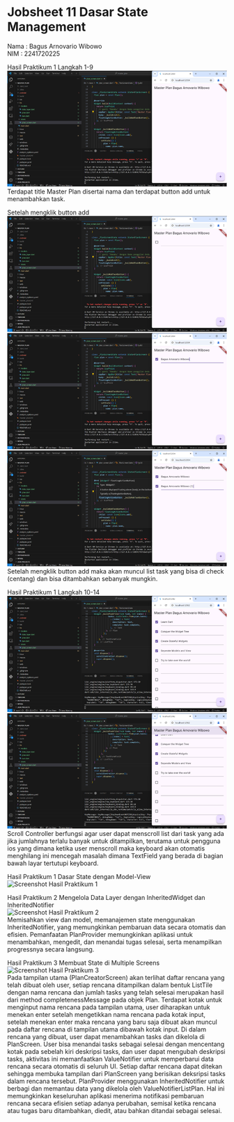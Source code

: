 # Jobsheet 11 Dasar State Management

Nama : Bagus Arnovario Wibowo<br/>
NIM : 2241720225

Hasil Praktikum 1 Langkah 1-9<br/>
![Screenshot Hasil Langkah Praktikum 1-9](images/Hasil_Langkah_Praktikum_1-9.png)<br/>
Terdapat title Master Plan disertai nama dan terdapat button add untuk menambahkan task.<br/>

Setelah mengklik button add<br/>
![Screenshot Hasil Click Button Add](images/Click_Add_Button.png)<br/>
![Screenshot Hasil Click Button Add_1](images/Click_Add_Button_1.png)<br/>
![Screenshot Hasil Click Button Add_2](images/Click_Add_Button_2.png)<br/>
Setelah mengklik button add maka akan muncul list task yang bisa di check (centang) dan bisa ditambahkan sebanyak mungkin.<br/>

Hasil Praktikum 1 Langkah 10-14<br/>
![Screenshot Hasil Langkah Praktikum 10-14](images/Hasil_Langkah_Praktikum_10-14.png)<br/>
![Screenshot Hasil Langkah Praktikum 10-14_1](images/Hasil_Langkah_Praktikum_10-14_1.png)<br/>
Scroll Controller berfungsi agar user dapat menscroll list dari task yang ada jika jumlahnya terlalu banyak untuk ditampilkan, terutama untuk pengguna ios yang dimana ketika user menscroll maka keyboard akan otomatis menghilang ini mencegah masalah dimana TextField yang berada di bagian bawah layar tertutupi keyboard.<br/>

Hasil Praktikum 1 Dasar State dengan Model-View<br/>
![Screenshot Hasil Praktikum 1](images/gif/Hasil_Praktikum_1.gif)<br/>

Hasil Praktikum 2 Mengelola Data Layer dengan InheritedWidget dan InheritedNotifier<br/>
![Screenshot Hasil Praktikum 2](images/gif/Hasil_Praktikum_2.gif)<br/>
Memisahkan view dan model, memanajemen state menggunakan InheritedNotifier, yang memungkinkan pembaruan data secara otomatis dan efisien. Pemanfaatan PlanProvider memungkinkan aplikasi untuk menambahkan, mengedit, dan menandai tugas selesai, serta menampilkan progressnya secara langsung.<br/>

Hasil Praktikum 3 Membuat State di Multiple Screens<br/>
![Screenshot Hasil Praktikum 3](images/gif/Hasil_Praktikum_3.gif)<br/>
Pada tampilan utama (PlanCreatorScreen) akan terlihat daftar rencana yang telah dibuat oleh user, setiap rencana ditampilkan dalam bentuk ListTile dengan nama rencana dan jumlah tasks yang telah selesai merupakan hasil dari method completenessMessage pada objek Plan. Terdapat kotak untuk menginput nama rencana pada tampilan utama, user diharapkan untuk menekan enter setelah mengetikkan nama rencana pada kotak input, setelah menekan enter maka rencana yang baru saja dibuat akan muncul pada daftar rencana di tampilan utama dibawah kotak input. Di dalam rencana yang dibuat, user dapat menambahkan tasks dan dikelola di PlanScreen. User bisa menandai tasks sebagai selesai dengan mencentang kotak pada sebelah kiri deskripsi tasks, dan user dapat mengubah deskripsi tasks, aktivitas ini memanfaatkan ValueNotifier untuk memperbarui data rencana secara otomatis di seluruh UI. Setiap daftar rencana dapat ditekan sehingga membuka tampilan dari PlanScreen yang berisikan deksripsi tasks dalam rencana tersebut. PlanProvider menggunakan InheritedNotifier untuk berbagi dan memantau data yang dikelola oleh ValueNotifierListPlan. Hal ini memungkinkan keseluruhan aplikasi menerima notifikasi pembaruan rencana secara efisien setiap adanya perubahan, semisal ketika rencana atau tugas baru ditambahkan, diedit, atau bahkan ditandai sebagai selesai.<br/>